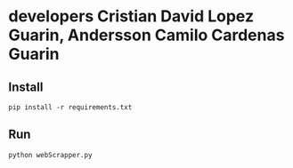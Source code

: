 # developers Cristian David Lopez Guarin, Andersson Camilo Cardenas Guarin

## Install

`pip install -r requirements.txt`

## Run

`python webScrapper.py`